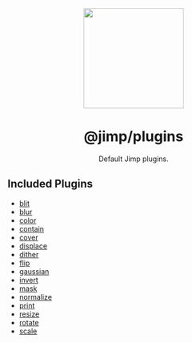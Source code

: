 <div align="center">
  <a href="https://intuit.github.io/Ignite/">
    <img width="200" height="200"
      src="https://s3.amazonaws.com/pix.iemoji.com/images/emoji/apple/ios-11/256/crayon.png">
  </a>
  <h1>@jimp/plugins</h1>
  <p>Default Jimp plugins.</p>
</div>

## Included Plugins

- [blit](../plugin-blit/README.md)
- [blur](../plugin-blur/README.md)
- [color](../plugin-color/README.md)
- [contain](../plugin-contain/README.md)
- [cover](../plugin-cover/README.md)
- [displace](../plugin-displace/README.md)
- [dither](../plugin-dither/README.md)
- [flip](../plugin-flip/README.md)
- [gaussian](../plugin-gaussian/README.md)
- [invert](../plugin-invert/README.md)
- [mask](../plugin-mask/README.md)
- [normalize](../plugin-normalize/README.md)
- [print](../plugin-print/README.md)
- [resize](../plugin-resize/README.md)
- [rotate](../plugin-rotate/README.md)
- [scale](../plugin-scale/README.md)
